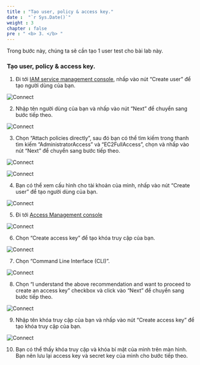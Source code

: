 ```yaml
---
title : "Tạo user, policy & access key."
date :  "`r Sys.Date()`" 
weight : 3 
chapter : false
pre : " <b> 3. </b> "
---
```


Trong bước này, chúng ta sẽ cần tạo 1 user test cho bài lab này.

### Tạo user, policy & access key.

1. Đi tới [IAM service management console](https://console.aws.amazon.com/iamv2/home?#/home), nhấp vào nút “Create user” để tạo người dùng của bạn.

![Connect](/immutable-infrastructure/images/3.create-user/iam-console.png)

2. Nhập tên người dùng của bạn và nhấp vào nút “Next” để chuyển sang bước tiếp theo.

![Connect](/immutable-infrastructure/images/3.create-user/specify-user-details.png)

3. Chọn “Attach policies directly”, sau đó bạn có thể tìm kiếm trong thanh tìm kiếm “AdministratorAccess” và “EC2FullAccess”, chọn và nhấp vào nút “Next” để chuyển sang bước tiếp theo.

![Connect](/immutable-infrastructure/images/3.create-user/permission-1.png)

![Connect](/immutable-infrastructure/images/3.create-user/permission-3.png)

4. Bạn có thể xem cấu hình cho tài khoản của mình, nhấp vào nút “Create user” để tạo người dùng của bạn.

![Connect](/immutable-infrastructure/images/3.create-user/review.png)

5. Đi tới [Access Management console](https://us-east-1.console.aws.amazon.com/iam/home?region=us-east-1#/users)

![Connect](/immutable-infrastructure/images/3.create-user/create-access-key.png)

6. Chọn “Create access key” để tạo khóa truy cập của bạn.

![Connect](/immutable-infrastructure/images/3.create-user/choose.png)

7. Chọn “Command Line Interface (CLI)”.

![Connect](/immutable-infrastructure/images/3.create-user/accept.png)

8. Chọn “I understand the above recommendation and want to proceed to create an access key” checkbox và click vào “Next” để chuyển sang bước tiếp theo.

![Connect](/immutable-infrastructure/images/3.create-user/input-tag.png)

9. Nhập tên khóa truy cập của bạn và nhấp vào nút “Create access key” để tạo khóa truy cập của bạn.

![Connect](/immutable-infrastructure/images/3.create-user/done.png)

10. Bạn có thể thấy khóa truy cập và khóa bí mật của mình trên màn hình. Bạn nên lưu lại access key và secret key của mình cho bước tiếp theo.
